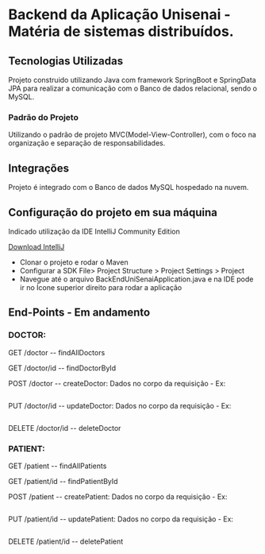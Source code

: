 # Backend da Aplicação Unisenai - Matéria de sistemas distribuídos.

## Tecnologias Utilizadas
Projeto construido utilizando Java com framework SpringBoot e SpringData JPA para realizar a comunicação com o Banco de dados relacional, sendo o MySQL.

### Padrão do Projeto
Utilizando o padrão de projeto MVC(Model-View-Controller), com o foco na organização e separação de responsabilidades.

## Integrações
Projeto é integrado com o Banco de dados MySQL hospedado na nuvem.

## Configuração do projeto em sua máquina

Indicado utilização da IDE IntelliJ Community Edition

<a href="https://www.jetbrains.com/idea/download/?section=windows" target="_blank">Download IntelliJ</a>

* Clonar o projeto e rodar o Maven 
* Configurar a SDK File> Project Structure > Project Settings > Project
* Navegue até o arquivo BackEndUniSenaiApplication.java e na IDE pode ir no Ícone superior direito para rodar a aplicação

## End-Points - Em andamento

### DOCTOR:

GET /doctor -- findAllDoctors

GET /doctor/id -- findDoctorById

POST /doctor -- createDoctor: Dados no corpo da requisição - Ex: 
```

```

PUT /doctor/id -- updateDoctor: Dados no corpo da requisição - Ex:
```

```

DELETE /doctor/id -- deleteDoctor


### PATIENT:

GET /patient -- findAllPatients

GET /patient/id -- findPatientById

POST /patient -- createPatient: Dados no corpo da requisição - Ex: 
```

```

PUT /patient/id -- updatePatient: Dados no corpo da requisição - Ex:
```

```

DELETE /patient/id -- deletePatient


